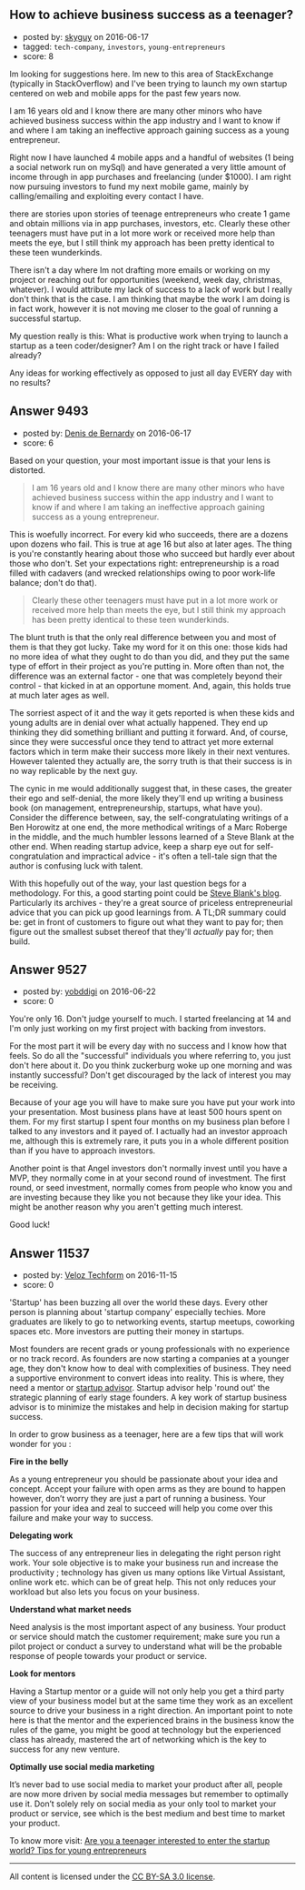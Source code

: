 ## How to achieve business success as a teenager?

- posted by: [skyguy](https://stackexchange.com/users/4668696/skyguy) on 2016-06-17
- tagged: `tech-company`, `investors`, `young-entrepreneurs`
- score: 8

<p>Im looking for suggestions here. Im new to this area of StackExchange (typically in StackOverflow) and I've been trying to launch my own startup centered on web and mobile apps for the past few years now. </p>

<p>I am 16 years old and I know there are many other minors who have achieved business success within the app industry and I want to know if and where I am taking an ineffective approach gaining success as a young entrepreneur.</p>

<p>Right now I have launched 4 mobile apps and a handful of websites (1 being a social network run on mySql) and have generated a very little amount of income through in app purchases and freelancing (under $1000). I am right now pursuing investors to fund my next mobile game, mainly by calling/emailing and exploiting every contact I have. </p>

<p>there are stories upon stories of teenage entrepreneurs who create 1 game and obtain millions via in app purchases, investors, etc. Clearly these other teenagers must have put in a lot more work or received more help than meets the eye, but I still think my approach has been pretty identical to these teen wunderkinds. </p>

<p>There isn't a day where Im not drafting more emails or working on my project or reaching out for opportunities (weekend, week day, christmas, whatever). I would attribute my lack of success to a lack of work but I really don't think that is the case. I am thinking that maybe the work I am doing is in fact work, however it is not moving me closer to the goal of running a successful startup. </p>

<p>My question really is this: What is productive work when trying to launch a startup as a teen coder/designer? Am I on the right track or have I failed already? </p>

<p>Any ideas for working effectively as opposed to just all day EVERY day with no results?</p>



## Answer 9493

- posted by: [Denis de Bernardy](https://stackexchange.com/users/182468/denis-de-bernardy) on 2016-06-17
- score: 6

<p>Based on your question, your most important issue is that your lens is distorted.</p>

<blockquote>
  <p>I am 16 years old and I know there are many other minors who have achieved business success within the app industry and I want to know if and where I am taking an ineffective approach gaining success as a young entrepreneur.</p>
</blockquote>

<p>This is woefully incorrect. For every kid who succeeds, there are a dozens upon dozens who fail. This is true at age 16 but also at later ages. The thing is you're constantly hearing about those who succeed but hardly ever about those who don't. Set your expectations right: entrepreneurship is a road filled with cadavers (and wrecked relationships owing to poor work-life balance; don't do that).</p>

<blockquote>
  <p>Clearly these other teenagers must have put in a lot more work or received more help than meets the eye, but I still think my approach has been pretty identical to these teen wunderkinds.</p>
</blockquote>

<p>The blunt truth is that the only real difference between you and most of them is that they got lucky. Take my word for it on this one: those kids had no more idea of what they ought to do than you did, and they put the same type of effort in their project as you're putting in. More often than not, the difference was an external factor - one that was completely beyond their control - that kicked in at an opportune moment. And, again, this holds true at much later ages as well.</p>

<p>The sorriest aspect of it and the way it gets reported is when these kids and young adults are in denial over what actually happened. They end up thinking they did something brilliant and putting it forward. And, of course, since they were successful once they tend to attract yet more external factors which in term make their success more likely in their next ventures. However talented they actually are, the sorry truth is that their success is in no way replicable by the next guy.</p>

<p>The cynic in me would additionally suggest that, in these cases, the greater their ego and self-denial, the more likely they'll end up writing a business book (on management, entrepreneurship, startups, what have you). Consider the difference between, say, the self-congratulating writings of a Ben Horowitz at one end, the more methodical writings of a Marc Roberge in the middle, and the much humbler lessons learned of a Steve Blank at the other end. When reading startup advice, keep a sharp eye out for self-congratulation and impractical advice - it's often a tell-tale sign that the author is confusing luck with talent.</p>

<p>With this hopefully out of the way, your last question begs for a methodology. For this, a good starting point could be <a href="https://steveblank.com">Steve Blank's blog</a>. Particularly its archives - they're a great source of priceless entrepreneurial advice that you can pick up good learnings from. A TL;DR summary could be: get in front of customers to figure out what they want to pay for; then figure out the smallest subset thereof that they'll <em>actually</em> pay for; then build.</p>



## Answer 9527

- posted by: [yobddigi](https://stackexchange.com/users/6393138/yobddigi) on 2016-06-22
- score: 0

<p>You're only 16. Don't judge yourself to much. I started freelancing at 14 and I'm only just working on my first project with backing from investors. </p>

<p>For the most part it will be every day with no success and I know how that feels. So do all the "successful" individuals you where referring to, you just don't here about it. Do you think zuckerburg woke up one morning and was instantly successful? Don't get discouraged by the lack of interest you may be receiving.  </p>

<p>Because of your age you will have to make sure you have put your work into your presentation. Most business plans have at least 500 hours spent on them. For my first startup I spent four months on my business plan before I talked to any investors and it payed of. I actually had an investor approach me, although this is extremely rare, it puts you in a whole different position than if you have to approach investors. </p>

<p>Another point is that Angel investors don't normally invest until you have a MVP, they normally come in at your second round of investment. The first round, or seed investment, normally comes from people who know you and are investing because they like you not because they like your idea. This might be another reason why you aren't getting much interest. </p>

<p>Good luck!</p>



## Answer 11537

- posted by: [Veloz Techform](https://stackexchange.com/users/9435636/veloz-techform) on 2016-11-15
- score: 0

<p>'Startup' has been buzzing all over the world these days. Every other person is planning about 'startup company' especially techies. More graduates are likely to go to networking events, startup meetups, coworking spaces etc.  More investors are putting their money in startups. </p>

<p>Most founders are recent grads or young professionals with no experience or no track record. As founders are now starting a companies at a younger age, they don't know how to deal with complexities of business. They need a supportive environment to convert ideas into reality. This is where, they need a mentor or <a href="http://veloztechform.com" rel="nofollow noreferrer">startup advisor</a>. Startup advisor help 'round out' the strategic planning of early stage founders. A key work of startup business advisor is to minimize the mistakes and help in decision making for startup success. </p>

<p>In order to grow business as a teenager, here are a few tips that will work wonder for you :</p>

<p><strong>Fire in the belly</strong></p>

<p>As a young entrepreneur you should be passionate about your idea and concept. Accept your failure with open arms as they are bound to happen however, don’t worry they are just a part of running a business. Your passion for your idea and zeal to succeed will help you come over this failure and make your way to success.</p>

<p><strong>Delegating work</strong></p>

<p>The success of any entrepreneur lies in delegating the right person right work. Your sole objective is to make your business run and increase the productivity ; technology has given us many options like Virtual Assistant, online work etc. which can be of great help. This not only reduces your workload but also lets you focus on your business.</p>

<p><strong>Understand what market needs</strong></p>

<p>Need analysis is the most important aspect of any business. Your product or service should match the customer requirement; make sure you run a pilot project or conduct a survey to understand what will be the probable response of people towards your product or service.</p>

<p><strong>Look for mentors</strong></p>

<p>Having a Startup mentor or a guide will not only help you get a third party view of your business model but at the same time they work as an excellent source to drive your business in a right direction. An important point to note here is that the mentor and the experienced brains in the business know the rules of the game, you might be good at technology but the experienced class has already, mastered the art of networking which is the key to success for any new venture.</p>

<p><strong>Optimally use social media marketing</strong></p>

<p>It’s never bad to use social media to market your product after all, people are now more driven by social media messages but remember to optimally use it. Don’t solely rely on social media as your only tool to market your product or service, see which is the best medium and best time to market your product.</p>

<p>To know more visit: <a href="http://veloztechform.com/blog/are-you-a-teenager-interested-to-enter-the-startup-world-tips-for-young-entrepreneurs/" rel="nofollow noreferrer">Are you a teenager interested to enter the startup world? Tips for young entrepreneurs</a></p>




---

All content is licensed under the [CC BY-SA 3.0 license](https://creativecommons.org/licenses/by-sa/3.0/).
